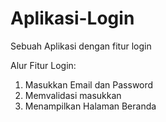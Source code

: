 # Aplikasi-Login
Sebuah Aplikasi dengan fitur login

Alur Fitur Login:
1. Masukkan Email dan Password
2. Memvalidasi masukkan
3. Menampilkan Halaman Beranda
